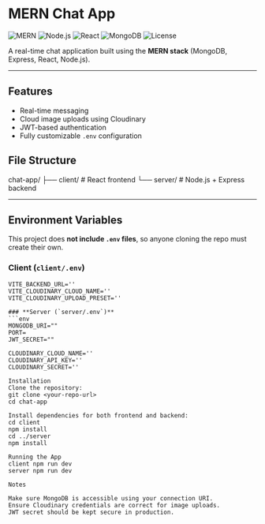 # MERN Chat App

![MERN](https://img.shields.io/badge/Stack-MERN-blue)
![Node.js](https://img.shields.io/badge/Backend-Node.js-green)
![React](https://img.shields.io/badge/Frontend-React-blue)
![MongoDB](https://img.shields.io/badge/Database-MongoDB-green)
![License](https://img.shields.io/badge/License-MIT-lightgrey)

A real-time chat application built using the **MERN stack** (MongoDB, Express, React, Node.js).  

---

## Features

- Real-time messaging
- Cloud image uploads using Cloudinary
- JWT-based authentication
- Fully customizable `.env` configuration  

## File Structure

chat-app/
├── client/ # React frontend
└── server/ # Node.js + Express backend


---

## Environment Variables

This project does **not include `.env` files**, so anyone cloning the repo must create their own.  

### **Client (`client/.env`)**
```env
VITE_BACKEND_URL=''
VITE_CLOUDINARY_CLOUD_NAME=''
VITE_CLOUDINARY_UPLOAD_PRESET=''

### **Server (`server/.env`)**
```env
MONGODB_URI=""
PORT=
JWT_SECRET=""

CLOUDINARY_CLOUD_NAME=''
CLOUDINARY_API_KEY=''
CLOUDINARY_SECRET=''

Installation
Clone the repository:
git clone <your-repo-url>
cd chat-app

Install dependencies for both frontend and backend:
cd client
npm install
cd ../server
npm install

Running the App
client npm run dev
server npm run dev

Notes

Make sure MongoDB is accessible using your connection URI.
Ensure Cloudinary credentials are correct for image uploads.
JWT secret should be kept secure in production.


